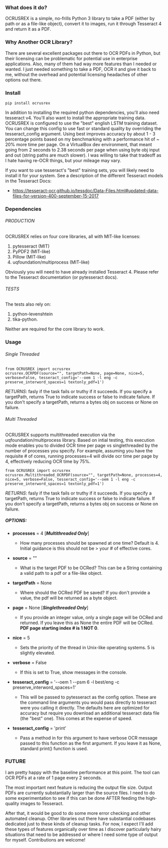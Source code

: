### What does it do?

OCRUSREX is a simple, no-frills Python 3 library to take a PDF (either by path or as a file-like object), convert
it to images, run it through Tesseract 4 and return it as a PDF.

### Why Another OCR Library?

There are several excellent packages out there to OCR PDFs in Python, but their licensing can be problematic
for potential use in enterprise applications. Also, many of them had way more features than I needed or wanted.
I just needed something to take a PDF, OCR it and give it back to me, without the overhead and potential licensing
headaches of other options out there.

### Install

`pip install ocrusrex`

In addition to installing the required python dependencies, you'll also need tesseract v4. You'll also want to install
the appropriate training data. OCRUSREX is configured to use the "best" english LSTM training dataset. You can change this
config to use fast or standard quality by overriding the tesseract_config argument. Using best improves accuracy by about 
1 - 3 percentage points based on my benchmarking with a performance hit of ~ 20% more time per page. On a VirtualBox dev
environment, that meant going from 2 seconds to 2.38 seconds per page when using byte obj input and out (string paths are
much slower). I was willing to take that tradeoff as I hate having re-OCR things, but your mileage may vary.

If you want to use tesseract's "best" training sets, you will likely need to install it for your 
system. See a description of the different Tesseract models in the Tesseract Docs:

* https://tesseract-ocr.github.io/tessdoc/Data-Files.html#updated-data-files-for-version-400-september-15-2017

### Dependencies

###### PRODUCTION
        
OCRUSREX relies on four core libraries, all with MIT-like
licenses:

1) pytesseract (MIT)
2) PyPDF2 (MIT-like)
3) Pillow (MIT-like)
4) uqfoundation/multiprocess (MIT-like)

Obviously you will need to have already installed Tesseract 4. Please refer to the Tesseract documentation (or pytesseract docs).

###### TESTS

The tests also rely on:

1) python-levenshtein
2) tika-python.

Neither are required for the core library to work.

### Usage

###### Single Threaded

    from OCRUSREX import ocrusrex
    ocrusrex.OCRPDF(source="", targetPath=None, page=None, nice=5, verbose=False, tesseract_config='--oem 1 -l eng -c preserve_interword_spaces=1 textonly_pdf=1')

_RETURNS_: fasly if the task fails or truthy if it succeeds. If you specify a targetPath, returns True to indicate success
or false to indicate failure. If you don't specify a targetPath, returns a bytes obj on success or None on failure. 

###### Multi Threaded

OCRUSREX supports multithreaded execution via the uqfoundation/multiprocess library. Based on intial testing, this 
execution mode enables you to divided OCR time per page vs singlethreaded by the number of processes you specify.
For example, assuming you have the requisite # of cores, running processes=4 will divide ocr time per page by 4, effectively
reducing OCR time by 75%. 

    from OCRUSREX import ocrusrex
    ocrusrex.Multithreaded_OCRPDF(source="", targetPath=None, processes=4, nice=5, verbose=False, tesseract_config='--oem 1 -l eng -c preserve_interword_spaces=1 textonly_pdf=1')

_RETURNS_: fasly if the task fails or truthy if it succeeds. If you specify a targetPath, returns True to indicate success
or false to indicate failure. If you don't specify a targetPath, returns a bytes obj on success or None on failure. 

##### OPTIONS:

* **processes** = 4 [**_Multithreaded Only_**]
  * How many processes should be spawned at one time? Default is 4. Initial guidance is this should not be > your # of effective cores. 

* **source** = ""
  * What is the target PDF to be OCRed? This can be a String containing a valid path to a pdf or a file-like
object.

* **targetPath** = None
  * Where should the OCRed PDF be saved? If you don't provide a value, the pdf will be returned as a byte
    object.
  
* **page** = None [**_Singlethreaded Only_**]
  * If you provide an integer value, only a single page will be OCRed and returned. If you leave this as None
            the entire PDF will be OCRed. **PDF page starting index # is 1 NOT 0**.

* **nice** = 5
   * Sets the priority of the thread in Unix-like operating systems. 5 is slightly elevated.

* **verbose** = False
   * If this is set to True, show messages in the console.

* **tesseract_config** = '--oem 1 --psm 6 -l best/eng -c preserve_interword_spaces=1'
   * This will be passed to pytesseract as the config option. These are the command line arguments
            you would pass directly to tesseract were you calling it directly. The defaults here are
            optimized for accuracy but require you download an additional tesseract data file (the "best" one).
            This comes at the expense of speed.

* **tesseract_config** = 'print'
   * Pass a method in for this argument to have verbose OCR message passed to this function as the first argument. 
   If you leave it as None, standard print() function is used.

### FUTURE

I am pretty happy with the baseline performance at this point. The tool can OCR PDFs at a rate of 1 page every 2 seconds.

The most important next feature is reducing the output file size. Output PDFs are currently substantially larger than the
source files. I need to do some experimentation to see if this can be done AFTER feeding the high-quality images to Tesseract.

After that, it would be good to do some more error checking and other automated cleanup. Other libraries out there have
substantial codebases dedicated just to these kinds of cleanup tasks. For now, I expect I'll add these types of features
organically over time as I discover particularly hairy situations that need to be addressed or where I need some type of output
for myself. Contributions are welcome!